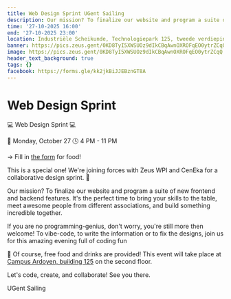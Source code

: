 ```yaml
---
title: Web Design Sprint UGent Sailing
description: Our mission? To finalize our website and program a suite of new frontend and backend features. It's the perfect time to bring your skills to the table, meet awesome people from different associations, and build something incredible together.
time: '27-10-2025 16:00'
end: '27-10-2025 23:00'
location: Industriële Scheikunde, Technologiepark 125, tweede verdieping.
banner: https://pics.zeus.gent/0KD8TyI5XWSUOz9dIkCBqAwnOXROFqEO0ytrZCqQ.png
image: https://pics.zeus.gent/0KD8TyI5XWSUOz9dIkCBqAwnOXROFqEO0ytrZCqQ.png
header_text_background: true
tags: {}
facebook: https://forms.gle/kk2jkBiJJEBznGT8A
---
```


# Web Design Sprint

💻 Web Design Sprint 💻

📅 Monday, October 27
🕓 4 PM - 11 PM

-> Fill in [the form](https://forms.gle/kk2jkBiJJEBznGT8A) for food!

This is a special one! We're joining forces with Zeus WPI and CenEka for a collaborative design sprint. 💪

Our mission? To finalize our website and program a suite of new frontend and backend features. It's the perfect time to bring your skills to the table, meet awesome people from different associations, and build something incredible together.

If you are no programming-genius, don't worry, you're still more then welcome! To vibe-code, to write the information or to fix the designs, join us for this amazing evening full of coding fun

🍕 Of course, free food and drinks are provided!
This event will take place at [Campus Ardoyen, building 125](https://www.openstreetmap.org/way/107245242) on the second floor.

Let's code, create, and collaborate! See you there.

UGent Sailing
